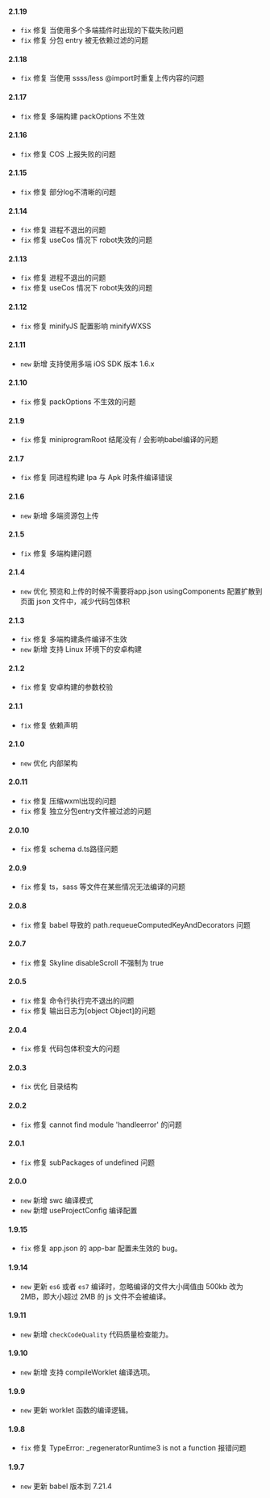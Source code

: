 #### 2.1.19
 - `fix` 修复 当使用多个多端插件时出现的下载失败问题
 - `fix` 修复 分包 entry 被无依赖过滤的问题
#### 2.1.18
 - `fix` 修复 当使用 ssss/less @import时重复上传内容的问题
#### 2.1.17
 - `fix` 修复 多端构建 packOptions 不生效
#### 2.1.16
 - `fix` 修复 COS 上报失败的问题
#### 2.1.15
 - `fix` 修复 部分log不清晰的问题
#### 2.1.14
 - `fix` 修复 进程不退出的问题
 - `fix` 修复 useCos 情况下 robot失效的问题
#### 2.1.13
 - `fix` 修复 进程不退出的问题
 - `fix` 修复 useCos 情况下 robot失效的问题
#### 2.1.12
 - `fix` 修复 minifyJS 配置影响 minifyWXSS
#### 2.1.11
 - `new` 新增 支持使用多端 iOS SDK 版本 1.6.x
#### 2.1.10
 - `fix` 修复 packOptions 不生效的问题
#### 2.1.9
 - `fix` 修复 miniprogramRoot 结尾没有 / 会影响babel编译的问题
#### 2.1.7
 - `fix` 修复 同进程构建 Ipa 与 Apk 时条件编译错误
#### 2.1.6
 - `new` 新增 多端资源包上传
#### 2.1.5
 - `fix` 修复 多端构建问题
#### 2.1.4
 - `new` 优化 预览和上传的时候不需要将app.json usingComponents 配置扩散到页面 json 文件中，减少代码包体积
#### 2.1.3
 - `fix` 修复 多端构建条件编译不生效
 - `new` 新增 支持 Linux 环境下的安卓构建
#### 2.1.2
 - `fix` 修复 安卓构建的参数校验
#### 2.1.1
 - `fix` 修复 依赖声明
#### 2.1.0
 - `new` 优化 内部架构
#### 2.0.11
 - `fix` 修复 压缩wxml出现的问题
 - `fix` 修复 独立分包entry文件被过滤的问题
#### 2.0.10
 - `fix` 修复 schema d.ts路径问题
#### 2.0.9
 - `fix` 修复 ts，sass 等文件在某些情况无法编译的问题
#### 2.0.8
 - `fix` 修复 babel 导致的 path.requeueComputedKeyAndDecorators 问题
#### 2.0.7
 - `fix` 修复 Skyline disableScroll 不强制为 true
#### 2.0.5
 - `fix` 修复 命令行执行完不退出的问题
 - `fix` 修复 输出日志为[object Object]的问题
#### 2.0.4
 - `fix` 修复 代码包体积变大的问题
#### 2.0.3
 - `fix` 优化 目录结构 
#### 2.0.2
 - `fix` 修复 cannot find module 'handleerror' 的问题 
#### 2.0.1
 - `fix` 修复 subPackages of undefined 问题
#### 2.0.0
 - `new` 新增 swc 编译模式
 - `new` 新增 useProjectConfig 编译配置
#### 1.9.15
 - `fix` 修复 app.json 的 app-bar 配置未生效的 bug。
#### 1.9.14
 - `new` 更新  `es6` 或者 `es7` 编译时，忽略编译的文件大小阈值由 500kb 改为 2MB，即大小超过 2MB 的 js 文件不会被编译。
#### 1.9.11
 - `new` 新增  `checkCodeQuality` 代码质量检查能力。
#### 1.9.10
  - `new` 新增 支持 compileWorklet 编译选项。
#### 1.9.9
  - `new` 更新 worklet 函数的编译逻辑。
#### 1.9.8
  - `fix` 修复 TypeError: _regeneratorRuntime3 is not a function 报错问题
#### 1.9.7
  - `new` 更新 babel 版本到 7.21.4
